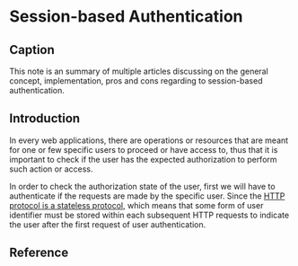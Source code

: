 # Session-based Authentication

## Caption

This note is an summary of multiple articles discussing on the general concept, implementation, pros and cons regarding to session-based authentication.

## Introduction

In every web applications, there are operations or resources that are meant for one or few specific users to proceed or have access to, thus that it is important to check if the user has the expected authorization to perform such action or access.

In order to check the authorization state of the user, first we will have to authenticate if the requests are made by the specific user. Since the [HTTP protocol is a stateless protocol][1], which means that some form of user identifier must be stored within each subsequent HTTP requests to indicate the user after the first request of user authentication.

## Reference

[1]: https://datatracker.ietf.org/doc/html/rfc2068